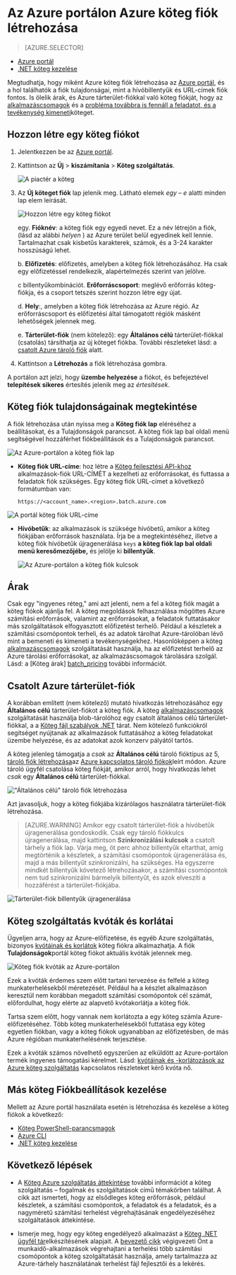 <properties
    pageTitle="Hozzon létre egy köteg Azure fiókot |} Microsoft Azure"
    description="Megtudhatja, hogy miként Azure köteg fiók létrehozása az Azure-portálon nagyméretű párhuzamos munkaterhelésekből futtatásához a felhőben"
    services="batch"
    documentationCenter=""
    authors="mmacy"
    manager="timlt"
    editor=""/>

<tags
    ms.service="batch"
    ms.workload="big-compute"
    ms.tgt_pltfrm="na"
    ms.devlang="na"
    ms.topic="get-started-article"
    ms.date="09/21/2016"
    ms.author="marsma"/>

# <a name="create-an-azure-batch-account-using-the-azure-portal"></a>Az Azure portálon Azure köteg fiók létrehozása

> [AZURE.SELECTOR]
- [Azure portál](batch-account-create-portal.md)
- [.NET köteg kezelése](batch-management-dotnet.md)

Megtudhatja, hogy miként Azure köteg fiók létrehozása az [Azure portál][azure_portal], és a hol találhatók a fiók tulajdonságai, mint a hívóbillentyűk és URL-címek fiók fontos. Is ölelik árak, és Azure tárterület-fiókkal való köteg fiókját, hogy az [alkalmazáscsomagok](batch-application-packages.md) és a [probléma továbbra is fennáll a feladatot, és a tevékenység kimeneti](batch-task-output.md)köteget.

## <a name="create-a-batch-account"></a>Hozzon létre egy köteg fiókot

1. Jelentkezzen be az [Azure portál][azure_portal].

2. Kattintson az **Új** > **kiszámítania** > **Köteg szolgáltatás**.

    ![A piactér a köteg][marketplace_portal]

3. Az **Új köteget fiók** lap jelenik meg. Látható elemek *egy* – *e* alatti minden lap elem leírását.

    ![Hozzon létre egy köteg fiókot][account_portal]

    egy. **Fióknév**: a köteg fiók egy egyedi nevet. Ez a név létrejön a fiók, (lásd az alábbi *helyen* ) az Azure terület belül egyedinek kell lennie. Tartalmazhat csak kisbetűs karakterek, számok, és a 3-24 karakter hosszúságú lehet.

    b. **Előfizetés**: előfizetés, amelyben a köteg fiók létrehozásához. Ha csak egy előfizetéssel rendelkezik, alapértelmezés szerint van jelölve.

    c billentyűkombinációt. **Erőforráscsoport**: meglévő erőforrás köteg-fiókja, és a csoport tetszés szerint hozzon létre egy újat.

    d. **Hely**:, amelyben a köteg fiók létrehozása az Azure régió. Az erőforráscsoport és előfizetési által támogatott régiók másként lehetőségek jelennek meg.

    e. **Tárterület-fiók** (nem kötelező): egy **Általános célú** tárterület-fiókkal (csatolás) társíthatja az új köteget fiókba. További részleteket lásd: a [csatolt Azure tároló fiók](#linked-azure-storage-account) alatt.

4. Kattintson a **Létrehozás** a fiók létrehozása gombra.

  A portálon azt jelzi, hogy **üzembe helyezése** a fiókot, és befejeztével **telepítések sikeres** értesítés jelenik meg az *értesítések*.

## <a name="view-batch-account-properties"></a>Köteg fiók tulajdonságainak megtekintése

A fiók létrehozása után nyissa meg a **Köteg fiók lap** eléréséhez a beállításokat, és a Tulajdonságok parancsot. A köteg fiók lap bal oldali menü segítségével hozzáférhet fiókbeállítások és a Tulajdonságok parancsot.

![Az Azure-portálon a köteg fiók lap][account_blade]

* **Köteg fiók URL-címe**: hoz létre a [Köteg fejlesztési API-khoz](batch-technical-overview.md#batch-development-apis) alkalmazások-fiók URL-CÍMÉT a kezelheti az erőforrásokat, és futtassa a feladatok fiók szükséges. Egy köteg fiók URL-címet a következő formátumban van:

    `https://<account_name>.<region>.batch.azure.com`

![A portál köteg fiók URL-címe][account_url]

* **Hívóbetűk**: az alkalmazások is szüksége hívóbetű, amikor a köteg fiókjában erőforrások használata. Írja be a megtekintéséhez, illetve a köteg fiók hívóbetűk újragenerálása `keys` **a köteg fiók lap bal oldali menü keresőmezőjébe,** és jelölje ki **billentyűk**.

    ![Az Azure-portálon a köteg fiók kulcsok][account_keys]

## <a name="pricing"></a>Árak

Csak egy "ingyenes réteg," ami azt jelenti, nem a fel a köteg fiók magát a köteg fiókok ajánlja fel. A köteg megoldások felhasználása mögöttes Azure számítási erőforrások, valamint az erőforrásokat, a feladatok futtatásakor más szolgáltatások elfogyasztott előfizetést terhelő. Például a készletek a számítási csomópontok terheli, és az adatok tárolhat Azure-tárolóban lévő mint a bemeneti és kimeneti a tevékenységekhez. Hasonlóképpen a köteg [alkalmazáscsomagok](batch-application-packages.md) szolgáltatását használja, ha az előfizetést terhelő az Azure tárolási erőforrásokat, az alkalmazáscsomagok tárolására szolgál. Lásd: a [Köteg árak] [ batch_pricing] további információt.

## <a name="linked-azure-storage-account"></a>Csatolt Azure tárterület-fiók

A korábban említett (nem kötelező) mutató hivatkozás létrehozásához egy **Általános célú** tárterület-fiókot a köteg fiók. A köteg [alkalmazáscsomagok](batch-application-packages.md) szolgáltatását használja blob-tárolóhoz egy csatolt általános célú tárterület-fiókkal, a a [Köteg fájl szabályok .NET](batch-task-output.md) tárat. Nem kötelező funkciókról segítséget nyújtanak az alkalmazások futtatásához a köteg feladatokat üzembe helyezése, és az adatokat azok konzerv pályától tartós.

A köteg jelenleg támogatja a *csak* az **Általános célú** tároló fióktípus az 5, [tároló fiók létrehozása](../storage/storage-create-storage-account.md#create-a-storage-account)az [Azure kapcsolatos tároló fiókok](../storage/storage-create-storage-account.md)leírt módon. Azure tároló ügyfél csatolása köteg fiókját, amikor arról, hogy hivatkozás lehet *csak* egy **Általános célú** tárterület-fiókkal.

!["Általános célú" tároló fiók létrehozása][storage_account]

Azt javasoljuk, hogy a köteg fiókjába kizárólagos használatra tárterület-fiók létrehozása.

>[AZURE.WARNING] Amikor egy csatolt tárterület-fiók a hívóbetűk újragenerálása gondoskodik. Csak egy tároló fiókkulcs újragenerálása, majd kattintson **Szinkronizálási kulcsok** a csatolt tárhely a fiók lap. Várja meg, öt perc ahhoz billentyűk eltarthat, amíg megtörténik a készletek, a számítási csomópontok újragenerálása és, majd a más billentyűt szinkronizálni, ha szükséges. Ha egyszerre mindkét billentyűk követező létrehozásakor, a számítási csomópontok nem tud szinkronizálni bármelyik billentyűt, és azok elveszíti a hozzáférést a tárterület-fiókjába.

  ![Tárterület-fiók billentyűk újragenerálása][4]

## <a name="batch-service-quotas-and-limits"></a>Köteg szolgáltatás kvóták és korlátai

Ügyeljen arra, hogy az Azure-előfizetése, és egyéb Azure szolgáltatás, bizonyos [kvótáinak és korlátok](batch-quota-limit.md) köteg fiókra alkalmazhatja. A fiók **Tulajdonságok**portál köteg fiókot aktuális kvóták jelennek meg.

![Köteg fiók kvóták az Azure-portálon][quotas]

Ezek a kvóták érdemes szem előtt tartani tervezése és felfelé a köteg munkaterhelésekből méretezését. Például ha a készlet alkalmazáson keresztül nem korábban megadott számítási csomópontok cél számát, előfordulhat, hogy elérte az alapvető kvótakorlátja a köteg fiók.

Tartsa szem előtt, hogy vannak nem korlátozta a egy köteg számla Azure-előfizetéséhez. Több köteg munkaterhelésekből futtatása egy köteg egyetlen fiókban, vagy a köteg fiókok ugyanabban az előfizetésben, de más Azure régióban munkaterhelésének terjesztése.

Ezek a kvóták számos növelhető egyszerűen az elküldött az Azure-portálon termék ingyenes támogatási kérelmet. Lásd: [kvótáinak és -korlátozások az Azure köteg szolgáltatás](batch-quota-limit.md) kapcsolatos részleteket kérő kvóta nő.

## <a name="other-batch-account-management-options"></a>Más köteg Fiókbeállítások kezelése

Mellett az Azure portál használata esetén is létrehozása és kezelése a köteg fiókok a következő:

* [Köteg PowerShell-parancsmagok](batch-powershell-cmdlets-get-started.md)
* [Azure CLI](../xplat-cli-install.md)
* [.NET köteg kezelése](batch-management-dotnet.md)

## <a name="next-steps"></a>Következő lépések

* A [Köteg Azure szolgáltatás áttekintése](batch-api-basics.md) további információt a köteg szolgáltatás – fogalmak és szolgáltatások című témakörben találhat. A cikk azt ismerteti, hogy az elsődleges köteg erőforrások, például készletek, a számítási csomópontok, a feladatok és a feladatok, és a nagyméretű számítási terhelést végrehajtásának engedélyezéséhez szolgáltatások áttekintése.

* Ismerje meg, hogy egy köteg engedélyező alkalmazást a [Köteg .NET ügyfél tár](batch-dotnet-get-started.md)elkészítésének alapjait. A [bevezető cikk](batch-dotnet-get-started.md) végigvezeti Önt a munkaidő-alkalmazások végrehajtani a terhelési több számítási csomópontok a köteg szolgáltatását használja, amely tartalmazza az Azure-tárhely használatának terhelést fájl fejlesztői és a lekérés.

[api_net]: https://msdn.microsoft.com/library/azure/mt348682.aspx
[api_rest]: https://msdn.microsoft.com/library/azure/Dn820158.aspx

[azure_portal]: https://portal.azure.com
[batch_pricing]: https://azure.microsoft.com/pricing/details/batch/

[4]: ./media/batch-account-create-portal/batch_acct_04.png "Tárterület-fiók billentyűk újragenerálása"
[marketplace_portal]: ./media/batch-account-create-portal/marketplace_batch.PNG
[account_blade]: ./media/batch-account-create-portal/batch_blade.png
[account_portal]: ./media/batch-account-create-portal/batch_acct_portal.png
[account_keys]: ./media/batch-account-create-portal/account_keys.PNG
[account_url]: ./media/batch-account-create-portal/account_url.png
[storage_account]: ./media/batch-account-create-portal/storage_account.png
[quotas]: ./media/batch-account-create-portal/quotas.png
